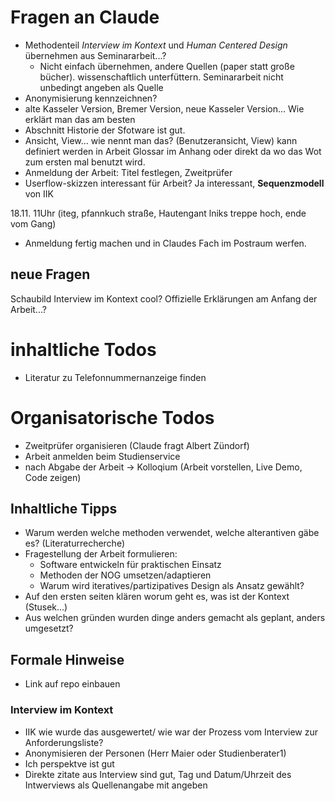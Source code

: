 # Fragen an Claude
- Methodenteil *Interview im Kontext* und *Human Centered Design* übernehmen aus Seminararbeit...?
    - Nicht einfach übernehmen, andere Quellen (paper statt große bücher). wissenschaftlich unterfüttern. Seminararbeit nicht unbedingt angeben als Quelle
- Anonymisierung kennzeichnen?
- alte Kasseler Version, Bremer Version, neue Kasseler Version... Wie erklärt man das am besten
 - Abschnitt Historie der Sfotware ist gut.
- Ansicht, View... wie nennt man das? (Benutzeransicht, View) kann definiert werden in Arbeit
    Glossar im Anhang oder direkt da wo das Wot zum ersten mal benutzt wird.
- Anmeldung der Arbeit: Titel festlegen, Zweitprüfer
- Userflow-skizzen interessant für Arbeit?
Ja interessant, **Sequenzmodell** von IIK

18.11. 11Uhr (iteg, pfannkuch straße, Hautengant lniks treppe hoch, ende vom Gang)

- Anmeldung fertig machen und in Claudes Fach im Postraum werfen.


## neue Fragen
Schaubild Interview im Kontext cool?
Offizielle Erklärungen am Anfang der Arbeit...?

# inhaltliche Todos
- Literatur zu Telefonnummernanzeige finden

# Organisatorische Todos
- Zweitprüfer organisieren (Claude fragt Albert Zündorf)
- Arbeit anmelden beim Studienservice
- nach Abgabe der Arbeit -> Kolloqium (Arbeit vorstellen, Live Demo, Code zeigen)


## Inhaltliche Tipps
- Warum werden welche methoden verwendet, welche alterantiven gäbe es? (Literaturrecherche)
- Fragestellung der Arbeit formulieren:
    - Software entwickeln für praktischen Einsatz
    - Methoden der NOG umsetzen/adaptieren
    - Warum wird iteratives/partizipatives Design als Ansatz gewählt?
- Auf den ersten seiten klären worum geht es, was ist der Kontext (Stusek...)
- Aus welchen gründen wurden dinge anders gemacht als geplant, anders umgesetzt?
    
    
## Formale Hinweise
- Link auf repo einbauen


### Interview im Kontext
- IIK wie wurde das ausgewertet/ wie war der Prozess vom Interview zur Anforderungsliste?
- Anonymisieren der Personen (Herr Maier oder Studienberater1)
- Ich perspektve ist gut
- Direkte zitate aus Interview sind gut, Tag und Datum/Uhrzeit des Intwerviews als Quellenangabe mit angeben

